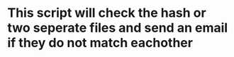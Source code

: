 # This script will check the hash or two seperate files and send an email if they do not match eachother
